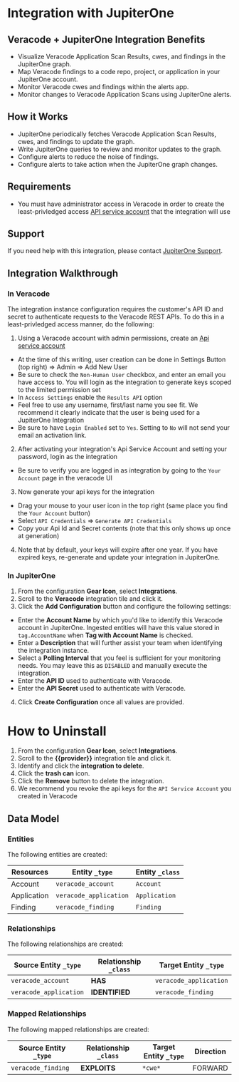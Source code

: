 # Integration with JupiterOne

## Veracode + JupiterOne Integration Benefits

- Visualize Veracode Application Scan Results, cwes, and findings in the
  JupiterOne graph.
- Map Veracode findings to a code repo, project, or application in your
  JupiterOne account.
- Monitor Veracode cwes and findings within the alerts app.
- Monitor changes to Veracode Application Scans using JupiterOne alerts.

## How it Works

- JupiterOne periodically fetches Veracode Application Scan Results, cwes, and
  findings to update the graph.
- Write JupiterOne queries to review and monitor updates to the graph.
- Configure alerts to reduce the noise of findings.
- Configure alerts to take action when the JupiterOne graph changes.

## Requirements

- You must have administrator access in Veracode in order to create the
  least-privledged access
  [API service account](https://docs.veracode.com/r/c_about_veracode_accounts)
  that the integration will use

## Support

If you need help with this integration, please contact
[JupiterOne Support](https://support.jupiterone.io).

## Integration Walkthrough

### In Veracode

The integration instance configuration requires the customer's API ID and secret
to authenticate requests to the Veracode REST APIs. To do this in a
least-privledged access manner, do the following:

1. Using a Veracode account with admin permissions, create an
   [Api service account](https://docs.veracode.com/r/c_about_veracode_accounts)

- At the time of this writing, user creation can be done in Settings Button (top
  right) => Admin => Add New User
- Be sure to check the `Non-Human User` checkbox, and enter an email you have
  access to. You will login as the integration to generate keys scoped to the
  limited permission set
- In `Access Settings` enable the `Results API` option
- Feel free to use any username, first/last name you see fit. We recommend it
  clearly indicate that the user is being used for a JupiterOne Integration
- Be sure to have `Login Enabled` set to `Yes`. Setting to `No` will not send
  your email an activation link.

2. After activating your integration's Api Service Account and setting your
   password, login as the integration

- Be sure to verify you are logged in as integration by going to the
  `Your Account` page in the veracode UI

3. Now generate your api keys for the integration

- Drag your mouse to your user icon in the top right (same place you find the
  `Your Account` button)
- Select `API Credentials` => `Generate API Credentials`
- Copy your Api Id and Secret contents (note that this only shows up once at
  generation)

4. Note that by default, your keys will expire after one year. If you have
   expired keys, re-generate and update your integration in JupiterOne.

### In JupiterOne

1. From the configuration **Gear Icon**, select **Integrations**.
2. Scroll to the **Veracode** integration tile and click it.
3. Click the **Add Configuration** button and configure the following settings:

- Enter the **Account Name** by which you'd like to identify this Veracode
  account in JupiterOne. Ingested entities will have this value stored in
  `tag.AccountName` when **Tag with Account Name** is checked.
- Enter a **Description** that will further assist your team when identifying
  the integration instance.
- Select a **Polling Interval** that you feel is sufficient for your monitoring
  needs. You may leave this as `DISABLED` and manually execute the integration.
- Enter the **API ID** used to authenticate with Veracode.
- Enter the **API Secret** used to authenticate with Veracode.

4. Click **Create Configuration** once all values are provided.

# How to Uninstall

1. From the configuration **Gear Icon**, select **Integrations**.
2. Scroll to the **{{provider}}** integration tile and click it.
3. Identify and click the **integration to delete**.
4. Click the **trash can** icon.
5. Click the **Remove** button to delete the integration.
6. We recommend you revoke the api keys for the `API Service Account` you
   created in Veracode

<!-- {J1_DOCUMENTATION_MARKER_START} -->
<!--
********************************************************************************
NOTE: ALL OF THE FOLLOWING DOCUMENTATION IS GENERATED USING THE
"j1-integration document" COMMAND. DO NOT EDIT BY HAND! PLEASE SEE THE DEVELOPER
DOCUMENTATION FOR USAGE INFORMATION:

https://github.com/JupiterOne/sdk/blob/main/docs/integrations/development.md
********************************************************************************
-->

## Data Model

### Entities

The following entities are created:

| Resources   | Entity `_type`         | Entity `_class` |
| ----------- | ---------------------- | --------------- |
| Account     | `veracode_account`     | `Account`       |
| Application | `veracode_application` | `Application`   |
| Finding     | `veracode_finding`     | `Finding`       |

### Relationships

The following relationships are created:

| Source Entity `_type`  | Relationship `_class` | Target Entity `_type`  |
| ---------------------- | --------------------- | ---------------------- |
| `veracode_account`     | **HAS**               | `veracode_application` |
| `veracode_application` | **IDENTIFIED**        | `veracode_finding`     |

### Mapped Relationships

The following mapped relationships are created:

| Source Entity `_type` | Relationship `_class` | Target Entity `_type` | Direction |
| --------------------- | --------------------- | --------------------- | --------- |
| `veracode_finding`    | **EXPLOITS**          | `*cwe*`               | FORWARD   |

<!--
********************************************************************************
END OF GENERATED DOCUMENTATION AFTER BELOW MARKER
********************************************************************************
-->
<!-- {J1_DOCUMENTATION_MARKER_END} -->
